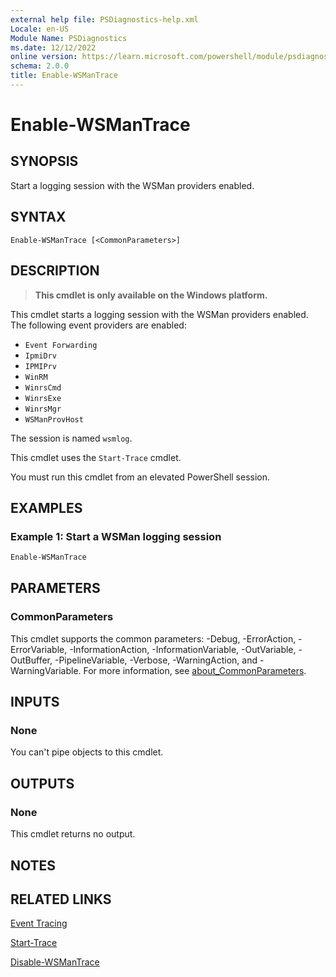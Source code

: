 ```yaml
---
external help file: PSDiagnostics-help.xml
Locale: en-US
Module Name: PSDiagnostics
ms.date: 12/12/2022
online version: https://learn.microsoft.com/powershell/module/psdiagnostics/enable-wsmantrace?view=powershell-7.4&WT.mc_id=ps-gethelp
schema: 2.0.0
title: Enable-WSManTrace
---
```


# Enable-WSManTrace

## SYNOPSIS
Start a logging session with the WSMan providers enabled.

## SYNTAX

```
Enable-WSManTrace [<CommonParameters>]
```

## DESCRIPTION

> **This cmdlet is only available on the Windows platform.**

This cmdlet starts a logging session with the WSMan providers enabled. The following event
providers are enabled:

- `Event Forwarding`
- `IpmiDrv`
- `IPMIPrv`
- `WinRM`
- `WinrsCmd`
- `WinrsExe`
- `WinrsMgr`
- `WSManProvHost`

The session is named `wsmlog`.

This cmdlet uses the `Start-Trace` cmdlet.

You must run this cmdlet from an elevated PowerShell session.

## EXAMPLES

### Example 1: Start a WSMan logging session

```powershell
Enable-WSManTrace
```

## PARAMETERS

### CommonParameters

This cmdlet supports the common parameters: -Debug, -ErrorAction, -ErrorVariable,
-InformationAction, -InformationVariable, -OutVariable, -OutBuffer, -PipelineVariable, -Verbose,
-WarningAction, and -WarningVariable. For more information, see
[about_CommonParameters](https://go.microsoft.com/fwlink/?LinkID=113216).

## INPUTS

### None

You can't pipe objects to this cmdlet.

## OUTPUTS

### None

This cmdlet returns no output.

## NOTES

## RELATED LINKS

[Event Tracing](/windows/desktop/ETW/event-tracing-portal)

[Start-Trace](start-trace.md)

[Disable-WSManTrace](Disable-WSManTrace.md)
